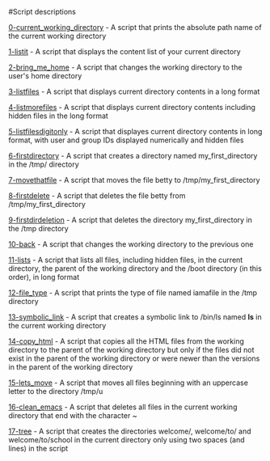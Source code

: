 #Script descriptions


[0-current_working_directory](https://github.com/chelseyqc/holbertonschool-shell/blob/master/basics/0-current_working_directory) - A script that prints the absolute path name of the current working directory


[1-listit](https://github.com/chelseyqc/holbertonschool-shell/blob/master/basics/1-listit) - A script that displays the content list of your current directory


[2-bring_me_home](https://github.com/chelseyqc/holbertonschool-shell/blob/master/basics/2-bring_me_home) - A script that changes the working directory to the user's home directory


[3-listfiles](https://github.com/chelseyqc/holbertonschool-shell/blob/master/basics/3-listfiles) - A script that displays current directory contents in a long format


[4-listmorefiles](https://github.com/chelseyqc/holbertonschool-shell/blob/master/basics/4-listmorefiles) - A script that displays current directory contents including hidden files in the long format


[5-listfilesdigitonly](https://github.com/chelseyqc/holbertonschool-shell/blob/master/basics/5-listfilesdigitonly) - A script that displayes current directory contents in long format, with user and group IDs displayed numerically and hidden files


[6-firstdirectory](https://github.com/chelseyqc/holbertonschool-shell/blob/master/basics/6-firstdirectory) - A script that creates a directory named my_first_directory in the /tmp/ directory


[7-movethatfile](https://github.com/chelseyqc/holbertonschool-shell/blob/master/basics/7-movethatfile) - A script that moves the file betty to /tmp/my_first_directory


[8-firstdelete](https://github.com/chelseyqc/holbertonschool-shell/blob/master/basics/8-firstdelete) - A script that deletes the file betty from /tmp/my_first_directory


[9-firstdirdeletion](https://github.com/chelseyqc/holbertonschool-shell/blob/master/basics/9-firstdirdeletion) - A script that deletes the directory my_first_directory in the /tmp directory


[10-back](https://github.com/chelseyqc/holbertonschool-shell/blob/master/basics/10-back) - A script that changes the working directory to the previous one


[11-lists](https://github.com/chelseyqc/holbertonschool-shell/blob/master/basics/11-lists) - A script that lists all files, including hidden files, in the current directory, the parent of the working directory and the /boot directory (in this order), in long format


[12-file_type](https://github.com/chelseyqc/holbertonschool-shell/blob/master/basics/12-file_type) - A script that prints the type of file named iamafile in the /tmp directory


[13-symbolic_link](https://github.com/chelseyqc/holbertonschool-shell/blob/master/basics/13-symbolic_link) - A script that creates a symbolic link to /bin/ls named __ls__ in the current working directory


[14-copy_html](https://github.com/chelseyqc/holbertonschool-shell/blob/master/basics/14-copy_html) - A script that copies all the HTML files from the working directory to the parent of the working directory but only if the files did not exist in the parent of the working directory or were newer than the versions in the parent of the working directory


[15-lets_move](https://github.com/chelseyqc/holbertonschool-shell/blob/master/basics/15-lets_move) - A script that moves all files beginning with an uppercase letter to the directory /tmp/u


[16-clean_emacs](https://github.com/chelseyqc/holbertonschool-shell/blob/master/basics/16-clean_emacs) - A script that deletes all files in the current working directory that end with the character ~


[17-tree](https://github.com/chelseyqc/holbertonschool-shell/blob/master/basics/17-tree) - A script that creates the directories welcome/, welcome/to/ and welcome/to/school in the current directory only using two spaces (and lines) in the script
